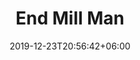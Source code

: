 ---
title: "End Mill Man"
date: 2019-12-23T20:56:42+06:00
type: portfolio
image: "images/projects/endmillman.png"
category: ["Web Development - PHP"]
project_images: ["images/projects/endmillmanfull.png"]
---